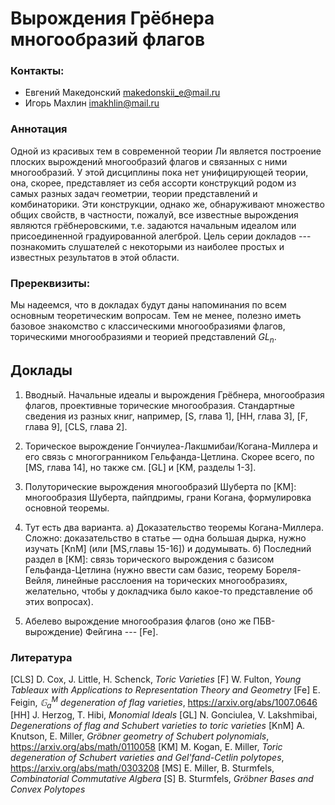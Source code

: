 # Вырождения Грёбнера многообразий флагов

### Контакты:
* Евгений Македонский <makedonskii_e@mail.ru>
* Игорь Махлин <imakhlin@mail.ru>

### Аннотация
Одной из красивых тем в современной теории Ли является построение плоских вырождений многообразий флагов и связанных с ними многообразий. У этой дисциплины пока нет унифицирующей теории, она, скорее, представляет из себя ассорти конструкций родом из самых разных задач геометрии, теории представлений и комбинаторики. Эти конструкции, однако же, обнаруживают множество общих свойств, в частности, пожалуй, все известные вырождения являются грёбнеровскими, т.е. задаются начальным идеалом или присоединенной градуированной алегброй. Цель серии докладов --- познакомить слушателей с некоторыми из наиболее простых и известных результатов в этой области.

### Пререквизиты:
Мы надеемся, что в докладах будут даны напоминания по всем основным теоретическим вопросам. Тем не менее, полезно иметь базовое знакомство с классическими многообразиями флагов, торическими многообразиями и теорией представлений *GL*<sub>*n*</sub>.

## Доклады

1) Вводный. Начальные идеалы и вырождения Грёбнера, многообразия флагов, проективные торические многообразия. Стандартные сведения из разных книг, например, [S, глава 1], [HH, глава 3], [F, глава 9], [CLS, глава 2].
 
2) Торическое вырождение Гончиулеа-Лакшмибаи/Когана-Миллера и его связь с многогранником Гельфанда-Цетлина. Cкорее всего, по [MS, глава 14], но также см. [GL] и [KM, разделы 1-3].
 
3) Полуторические вырождения многообразий Шуберта по [KM]: многообразия Шуберта, пайпдримы, грани Когана, формулировка основной теоремы.
 
4) Тут есть два варианта.
а) Доказательство теоремы Когана-Миллера. Сложно: доказательство в статье — одна большая дырка, нужно изучать [KnM] (или [MS,главы 15-16]) и додумывать.
б) Последний раздел в [KM]: связь торического вырождения с базисом Гельфанда-Цетлина (нужно ввести сам базис, теорему Бореля-Вейля, линейные расслоения на торических многообразиях, желательно, чтобы у докладчика было какое-то представление об этих вопросах).
 
5) Абелево вырождение многообразия флагов (оно же ПБВ-вырождение) Фейгина --- [Fe].

### Литература
[CLS] D. Cox, J. Little, H. Schenck, *Toric Varieties*
[F] W. Fulton, *Young Tableaux with Applications to Representation Theory and Geometry*
[Fe] E. Feigin, *${\mathbb G}_a^M$ degeneration of flag varieties*, https://arxiv.org/abs/1007.0646
[HH] J. Herzog, T. Hibi, *Monomial Ideals*
[GL] N. Gonciulea, V. Lakshmibai, *Degenerations of flag and Schubert varieties to toric varieties*
[KnM] A. Knutson, E. Miller, *Gröbner geometry of Schubert polynomials*, https://arxiv.org/abs/math/0110058
[KM] M. Kogan, E. Miller, *Toric degeneration of Schubert varieties and Gel'fand-Cetlin polytopes*, https://arxiv.org/abs/math/0303208
[MS] E. Miller, B. Sturmfels, *Combinatorial Commutative Algbera*
[S] B. Sturmfels, *Gröbner Bases and Convex Polytopes*